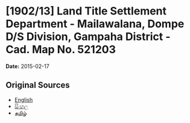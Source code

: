 # [1902/13] Land Title Settlement Department - Mailawalana, Dompe D/S Division, Gampaha District - Cad. Map No. 521203

**Date:** 2015-02-17

## Original Sources

- [English](https://documents.gov.lk/view/extra-gazettes/2015/2/1902-13_E.pdf)
- [සිංහල](https://documents.gov.lk/view/extra-gazettes/2015/2/1902-13_S.pdf)
- [தமிழ்](https://documents.gov.lk/view/extra-gazettes/2015/2/1902-13_T.pdf)
